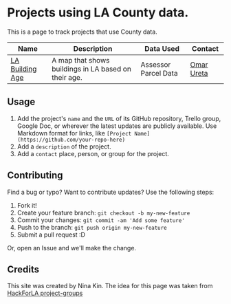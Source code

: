 # Projects using LA County data.

This is a page to track projects that use County data.

<!--
| Name  | Status | Type | Contact |  Needs |
| ---- | ---- | ----| ----| ----| ----|
| [County Data Projects](https://github.com/Hack4COLA/projects-cola-data/)  | Ongoing | Tracking | @ninakin | More Projects! |
| [LA Building Age](https://github.com/cityhubla/LA_Building_Age) | | 
-->

| Name | Description | Data Used | Contact |
| ---- | ----------- | --------- | ------- |
| [LA Building Age](https://github.com/cityhubla/LA_Building_Age) | A map that shows buildings in LA based on their age. | Assessor Parcel Data | [Omar Ureta](https://twitter.com/theworksla) |

## Usage

1. Add the project's `name` and the `URL` of its GitHub repository, Trello group, Google Doc, or wherever the latest updates are publicly available. Use Markdown format for links, like `[Project Name](https://github.com/your-repo-here)`
2. Add a `description` of the project.
3. Add a `contact` place, person, or group for the project.

<!--
2. Add a `status`. Suggestions: `brainstorming`, `organizing`, `wireframing`, `getting data`, `cleaning data`, `testing`, `working on front-end`, `working on back-end`, `testing`.
2. Add a `type`: Is it a static app, where the data does not change, or does the app store data and the data change dynamically? Is it a tool like an API or scraper? Is it a data set? Is it a mobile app or desktop app or both?
3. Add a `contact` place or person, like an `@`name for someone's name on Slack or `#`name for a channel group on Slack.
4. Add the current `needs` for your project so people know how to contribute.
-->

## Contributing

Find a bug or typo?  Want to contribute updates?  Use the following steps:

1. Fork it!
2. Create your feature branch: `git checkout -b my-new-feature`
3. Commit your changes: `git commit -am 'Add some feature'`
4. Push to the branch: `git push origin my-new-feature`
5. Submit a pull request :D

Or, open an Issue and we'll make the change.

## Credits

This site was created by Nina Kin.  The idea for this page was taken from [HackForLA project-groups](https://github.com/hackforla/project-groups)
